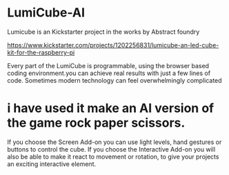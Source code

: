 # LumiCube-AI

Lumicube is an Kickstarter project in the works by Abstract foundry

 https://www.kickstarter.com/projects/1202256831/lumicube-an-led-cube-kit-for-the-raspberry-pi

Every part of the LumiCube is programmable, using the browser based coding environment.you can achieve real results with just a few lines of code. Sometimes modern technology can feel overwhelmingly complicated 

# i have used it make an AI version of the game rock paper scissors. 

If you choose the Screen Add-on you can use light levels, hand gestures or buttons to control the cube. If you choose the Interactive Add-on you will also be able to make it react to movement or rotation, to give your projects an exciting interactive element.




